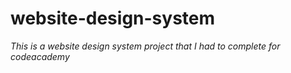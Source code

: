# website-design-system

*This is a website design system project that I had to complete for codeacademy*

